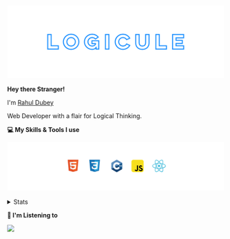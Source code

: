 [![banner](./images/logicule.svg)](https://github.com/LogiCule)

**Hey there Stranger!**

I'm [Rahul Dubey](https://github.com/LogiCule)

Web Developer with a flair for Logical Thinking.

**💻 My Skills & Tools I use**

[![banner](./images/skills&tools.svg)](https://leetcode.com/LogiCule/)

<details>
  <summary>Stats</summary>

---

<!--START_SECTION:waka-->
![Profile Views](http://img.shields.io/badge/Profile%20Views-5-blue)

**🐱 Abilities** 

> 🏆 Problem Solving Mindset
 > 
> 📦 Observation & Analysis 
 > 
> 💼 Creativity
 > 
> 📜 Mentoring
 > 
> 🔑 Resourceful 
 > 
 
** Professional Skills 🦉** 

```text
💬 Data Structure  & Algorithms
📊 Data Analytics 
💻 OOPs
📅 Responsive Web Design

```
 
**Timeline**

![Language Stats](./charts/bar_graph.png) 


 Last Updated on 19/10/2021
<!--END_SECTION:waka-->

---

 </details>

**🎵 I'm Listening to**

<object data="https://now-play.vercel.app/api/generate?uid=7a17a86e-d6b7-43b5-8d9c-1d6dae42a779" >

  <img src="https://now-play.vercel.app/api/generate?uid=7a17a86e-d6b7-43b5-8d9c-1d6dae42a779" />

</object>


